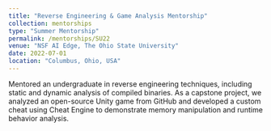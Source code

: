 ```yaml
---
title: "Reverse Engineering & Game Analysis Mentorship"
collection: mentorships
type: "Summer Mentorship"
permalink: /mentorships/SU22
venue: "NSF AI Edge, The Ohio State University"
date: 2022-07-01
location: "Columbus, Ohio, USA"
---
```


Mentored an undergraduate in reverse engineering techniques, including static and dynamic analysis of compiled binaries. As a capstone project, we analyzed an open-source Unity game from GitHub and developed a custom cheat using Cheat Engine to demonstrate memory manipulation and runtime behavior analysis.